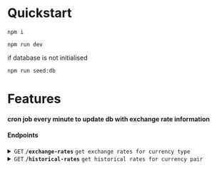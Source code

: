 # Quickstart

```
npm i

npm run dev
```

if database is not initialised

```
npm run seed:db
```

# Features

#### cron job every minute to update db with exchange rate information

#### Endpoints

<details>
 <summary><code>GET</code> <code><b>/exchange-rates</b></code> <code>get exchange rates for currency type</code></summary>

##### Parameters

> | name   | type     | data type                   | description   |
> | ------ | -------- | --------------------------- | ------------- |
> | `base` | optional | string ('fiat' or 'crypto') | currency type |

##### Responses

> | http code | content-type       | response                                   |
> | --------- | ------------------ | ------------------------------------------ |
> | `200`     | `application/json` | `{"BTC":{"EUR":"2.0", ...}, "DOGE": ...}}` |
> | `400`     | `application/json` | `{"error":"Invalid base currency"}`        |

</details>

<details>
 <summary><code>GET</code> <code><b>/historical-rates</b></code> <code>get historical rates for currency pair</code></summary>

##### Parameters

> | name             | type     | data type | description                                              |
> | ---------------- | -------- | --------- | -------------------------------------------------------- |
> | `base_currency`  | required | string    | currency symbol                                          |
> | `taget_currency` | required | string    | currency symbol (must be opposite type to base_currency) |
> | `start`          | required | number    | unix time in milliseconds                                |
> | `end`            | optional | number    | unix time in milliseconds                                |

##### Responses

> | http code | content-type       | response                                                          |
> | --------- | ------------------ | ----------------------------------------------------------------- |
> | `200`     | `application/json` | `[{"value":"0.0000328412132267","timestamp":1688078642000}, ...]` |
> | `400`     | `application/json` | `{"error":"Invalid parameters"}`                                  |

</details>
